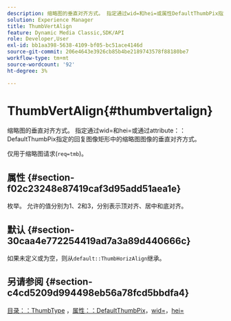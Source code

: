 ```yaml
---
description: 缩略图的垂直对齐方式。 指定通过wid=和hei=或属性DefaultThumbPix指定的回复图像矩形中的缩略图图像的垂直对齐方式。
solution: Experience Manager
title: ThumbVertAlign
feature: Dynamic Media Classic,SDK/API
role: Developer,User
exl-id: bb1aa398-5638-4109-bf05-bc51ace4146d
source-git-commit: 206e4643e3926cb85b4be2189743578f88180be7
workflow-type: tm+mt
source-wordcount: '92'
ht-degree: 3%

---
```


# ThumbVertAlign{#thumbvertalign}

缩略图的垂直对齐方式。 指定通过wid=和hei=或通过attribute：：DefaultThumbPix指定的回复图像矩形中的缩略图图像的垂直对齐方式。

仅用于缩略图请求(`req=tmb`)。

## 属性 {#section-f02c23248e87419caf3d95add51aea1e}

枚举。 允许的值分别为1、2和3，分别表示顶对齐、居中和底对齐。

## 默认 {#section-30caa4e772254419ad7a3a89d440666c}

如果未定义或为空，则从`default::ThumbHorizAlign`继承。

## 另请参阅 {#section-c4cd5209d994498eb56a78fcd5bbdfa4}

[目录：：ThumbType](/help/aem-is-ir-api/is-api/image-catalog/image-serving-api-ref/c-image-catalog-reference/c-image-svg-data-reference/c-image-data-reference/r-thumbtype-cat.md) ，[属性：：DefaultThumbPix](../../../../../is-api/image-catalog/image-serving-api-ref/c-image-catalog-reference/c-attributes-reference/r-defaultthumbpix.md#reference-cf52bb74bed2466e8bc8adb0cacd6141)，[wid=](../../../../../is-api/http-ref/image-serving-api-ref/c-http-protocol-reference/c-command-reference/r-is-http-wid.md#reference-bfeadcb67bf4485f851eb21345527e47)，[hei=](../../../../../is-api/http-ref/image-serving-api-ref/c-http-protocol-reference/c-command-reference/r-is-http-hei.md#reference-6d6f556ccc0e4b98a815e8a5c1944a96)
